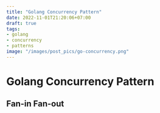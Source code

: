 ```yaml
---
title: "Golang Concurrency Pattern"
date: 2022-11-01T21:20:06+07:00
draft: true
tags:
- golang
- concurrency
- patterns
image: "/images/post_pics/go-concurrency.png"
---
```


# Golang Concurrency Pattern

## Fan-in Fan-out
